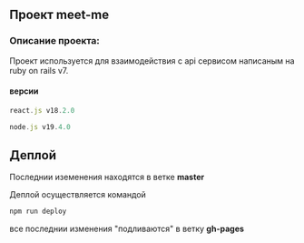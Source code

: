 ## Проект meet-me 

### Описание проекта: 

Проект используется для взаимодействия с api сервисом написаным на ruby on rails v7. 

#### версии
``` js 
react.js v18.2.0

node.js v19.4.0 
```

## Деплой 

Последнии иземенения находятся в ветке **master**

Деплой осуществляется командой

``` js
npm run deploy
```

все последнии изменения "подливаются" в ветку **gh-pages**
